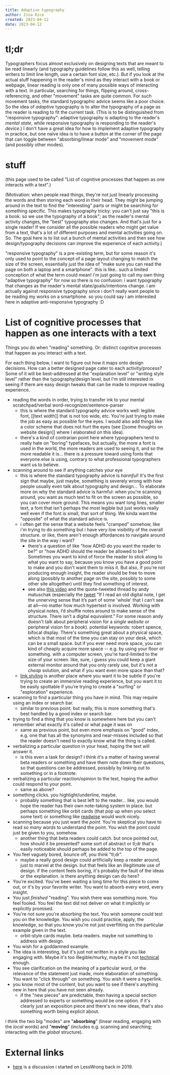 ```yaml
---
title: Adaptive typography
author: Issa Rice
created: 2023-04-12
date: 2023-04-12
---
```


# tl;dr

Typographers focus almost exclusively on designing texts that are meant to be read linearly (and typography guidelines follow this as well, telling writers to limit line length, use a certain font size, etc.). But if you look at the actual stuff happening in the reader's mind as they interact with a book or webpage, linear reading is only one of many possible ways of interacting with a text. In particular, searching for things, flipping around, cross-referencing, and other "movement" tasks are quite common. For such movement tasks, the standard typographic advice seems like a poor choice. So the idea of _adaptive_ typography is to alter the typography of a page as the reader is reading to fit the current task. (This is to be distinguished from "responsive typography": adaptive typography is adapting to the reader's *mental state*, while responsive typography is responding to the reader's *device*.) I don't have a great idea for how to implement adaptive typography in practice, but one naïve idea is to have a button at the corner of the page that can toggle between "absorbing/linear mode" and "movement mode" (and possibly other modes).

# stuff

(this page used to be called "List of cognitive processes that happen as one interacts with a text".)

(Motivation: when people read things, they're not just linearly processing the words and then storing each word in their head. They might be jumping around in the text to find the "interesting" parts or might be searching for something specific. This makes typography tricky: you can't just say "this is a book. so we use the typography of a book"; as the reader's mental activity changes, the "best" typography also changes. And that's just for a single reader! If we consider all the possible readers who might get value from a text, that's a lot of different purposes and mental activities going on. So. The goal here is to list out a bunch of mental activities and then see how design/typography decisions can improve the experience of each activity.)

"responsive typography" is a pre-existing term, but for some reason it's only used to point to the concept of a page layout changing to match the size of the screen, essentially just the idea of "make sure you can read the page on both a laptop and a smartphone". this is like.. such a limited conception of what the term could mean! i'm just going to call my own thing "adaptive typography" for now so there is no confusion: i want typography that changes as the reader's mental state/goals/intentions change.  i am actually against responsive typography since i don't really want people to be reading my works on a smartphone. so you could say i am interested here in adaptive anti-responsive typography :D

# List of cognitive processes that happen as one interacts with a text

Things you do when "reading" something. Or: distinct cognitive processes that happen as you interact with a text.

For each thing below, I want to figure out how it maps onto design decisions. How can a better designed page cater to each activity/process? Some of it will be best-addressed at the "explanation level" or "writing style level" rather than the typography/design level, but I'm still interested in seeing if there are easy design tweaks that can be made to improve reading experience.

- reading the words in order, trying to transfer ink to your mental scratchpad/verbal word-recognizer/sentence-parser
	- this is where the standard typography advice works well: legible font, [[text width]] that is not too wide, etc. You're just trying to make the job as easy as possible for the eyes. I would also add things like a color scheme that does not hurt the eyes (see [[some thoughts on website design]] where I elaborated on this idea).
	- there's a kind of contrarian point here where typographers tend to really hate on "boring" typefaces, but actually, the more a font is used in the world, the more readers are used to seeing it, and so the more readable it is... there is a pressure toward using fonts that everyone else is using, contrary to what professional typographers want us to believe.
- scanning around to see if anything catches your eye
	- this is where the standard typography advice is *harmful*! It's the first sign that maybe, just maybe, something is severely wrong with how people usually even talk about typography and design... To elaborate more on why the standard advice is harmful: when you're scanning around, you want as much text to fit on the screen as possible, so you can cover more ground. This means you want long lines, smaller text, a font that isn't perhaps the most legible but just works really well even if the font is small, that sort of thing. We kinda want the "opposite" of what the standard advice is.
	- i often get the sense that a website feels "cramped" somehow, like i'm trying to do something but i have very low visibility of the overall structure. or like, there aren't enough affordances to navigate around the site in the way i want?
		- there's a question of like "how ADHD do you want the reader to be?" or "how ADHD should the reader be allowed to be?"  Sometimes you want to kind of force the reader to stick along to what you want to say, because you know you have a good point to make and you don't want them to miss it. But also, if you're not producing enough insight, the reader should be free to move along (possibly to another page on the site, possibly to some other site altogether) until they find something of interest.
		- see also [this video](https://twitter.com/andy_matuschak/status/1656118011168964608) and the quote-tweeted thread by andy matuschak (especially the [tweet](https://twitter.com/andy_matuschak/status/1202663258827542529) "If I read an old digital note, I get the unnerving sense that it’s part of some 'whole' that I can’t see at all—no matter how much hypertext is involved. Working with physical notes, I’d shuffle notes around to make sense of the structure. There isn’t a digital equivalent." For some reason andy doesn't talk about peripheral vision for a *single website* or peripheral vision for a *book*). potential keywords: robert spence, bifocal display. There's something great about a physical space, which is that most of the time you can stay on your desk, which can be a small space. but if you ever need more space, you can kind of cheaply acquire more space -- e.g. by using your floor or something. with a computer screen, you're hard-limited to the size of your screen. like, sure, i guess you could keep a giant external monitor around that you only rarely use, but it's not a *cheap* solution, and what if you want even more space than that?
	- [link styling](https://practicaltypography.com/how-to-use.html) is another place where you want it to be subtle if you're trying to create an immersive reading experience, but you want it to be easily spottable if you're trying to create a "surfing" or "exploration" experience.
- scanning to find a particular thing you have in mind. This may require using an index or search bar.
	- similar to previous point. but really, this is more something that's best handled by a good index or search bar.
- trying to find a thing that you know is somewhere here but you can't remember what exactly it's called or what page it was on
	- same as previous point, but even more emphasis on "good" index, e.g. one that has all the synonyms and near-misses included so that the reader doesn't need to exactly know what the thing is called.
- verbalizing a particular question in your head, hoping the text will answer it.
	- is this even a task for design? i think it's a matter of having several beta readers or something and have them note down their questions, so that questions can be addressed, possibly by linking out to something or in a footnote.
- verbalizing a particular reaction/opinion to the text, hoping the author could respond to your point.
	- same as above?
- something clicks. you highlight/underline, maybe.
	- probably something that is best left to the reader... like, you would hope the reader has their own note-taking system in place. but perhaps something like orbit cards (that pop up when you select some text) or something like [readwise](https://readwise.io/) would work nicely.
- scanning because you just want the *point*. You're skeptical you have to read *so many words* to understand the point. You wish the point could just be given to you, somehow.
	- another thing that beta readers could catch. but once pointed out, how should it be presented? some sort of abstract or tl;dr that's easily noticeable should perhaps be added to the top of the page.
- You feel vaguely bored, bounce off, you think "tl;dr".
	- maybe a really good design could artificially keep a reader around, just to marvel at the design. but that feels like an illegitimate use of design. if the content feels boring, it's probably the fault of the ideas or the explanation. is there anything design can do here?
- You're excited. You've been waiting a long time for this piece to come out, or it's by your favorite writer. You want to absorb every word, every insight.
- You just *finished* "reading". You wish there was something more. You feel fooled. You feel the text did not deliver on what it implicitly or explicitly promised.
- You're not sure you're absorbing the text. You wish someone could test you on the knowledge. You wish you could practice, apply, the knowledge, so that you know you're not just overfitting on the particular example given in the text.
	- orbit-style cards maybe. beta readers. maybe not something to address with design.
- You wish for a goddamned example.
- The idea is interesting, but it's just not written in a style you like engaging with. Maybe it's too illegible/murky, maybe it's not [technical](https://www.readthesequences.com/A-Technical-Explanation-Of-Technical-Explanation) enough.
- You see clarification on the meaning of a particular word, or the relevance of the statement just made, more elaboration of something. You want to "click through" on something. You wish it were a hyperlink.
- you know most of the content, but you want to see if there's anything new in here that you have not seen already.
	- if the "new pieces" are predictable, then having a special section addressed to experts or something would be one option. if it's clearly just an exposition piece and there's no new ideas, that's also something worth being explicit about.

i think the two big "modes" are "**absorbing**" (linear reading, engaging with the *local* words) and "**moving**" (includes e.g. scanning and searching; interacting with the *global* structure).

# External links

- [here](https://www.greaterwrong.com/posts/X4nYiTLGxAkR2KLAP/open-and-welcome-thread-december-2019/comment/89tQRcqPkRKrPFJ3S) is a discussion i started on LessWrong back in 2019.
